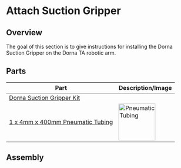# **Attach Suction Gripper**

## **Overview**
The goal of this section is to give instructions for installing the Dorna Suction Gripper on the Dorna TA robotic arm.

## **Parts**

| **Part** | **Description/Image** |
|---|---|
| [Dorna Suction Gripper Kit](https://dorna.ai/grippers/suction-gripper-kit/) |   |
| [1 x 4mm x 400mm Pneumatic Tubing](https://www.mcmaster.com/5233K112/) | <img src="https://i.imgur.com/3jdNbnQ.jpeg" alt="Pneumatic Tubing" width="100"/> |

## **Assembly**
